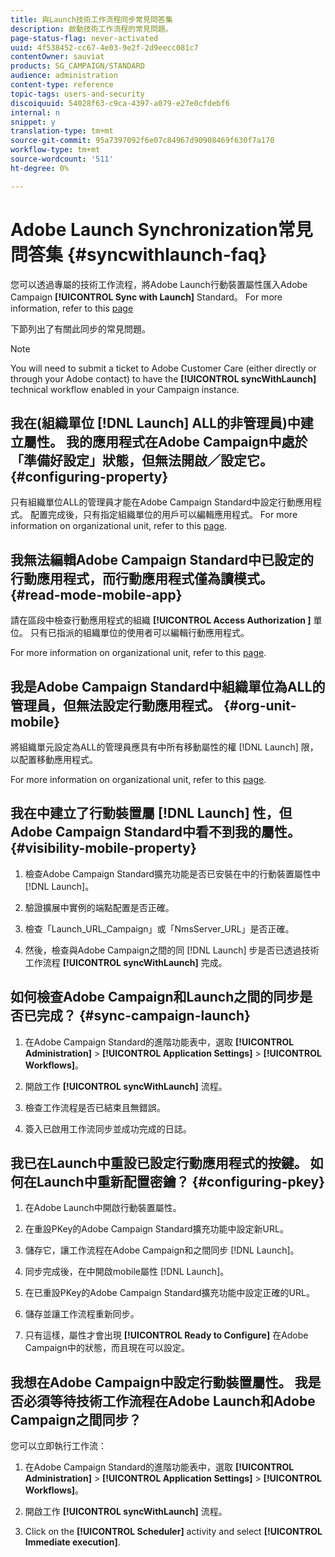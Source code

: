```yaml
---
title: 與Launch技術工作流程同步常見問答集
description: 啟動技術工作流程的常見問題。
page-status-flag: never-activated
uuid: 4f538452-cc67-4e03-9e2f-2d9eecc081c7
contentOwner: sauviat
products: SG_CAMPAIGN/STANDARD
audience: administration
content-type: reference
topic-tags: users-and-security
discoiquuid: 54028f63-c9ca-4397-a079-e27e0cfdebf6
internal: n
snippet: y
translation-type: tm+mt
source-git-commit: 95a7397092f6e07c84967d90908469f630f7a170
workflow-type: tm+mt
source-wordcount: '511'
ht-degree: 0%

---
```



# Adobe Launch Synchronization常見問答集 {#syncwithlaunch-faq}

您可以透過專屬的技術工作流程，將Adobe Launch行動裝置屬性匯入Adobe Campaign **[!UICONTROL Sync with Launch]** Standard。 For more information, refer to this [page](../../administration/using/technical-workflows.md)

下節列出了有關此同步的常見問題。

>[!NOTE]
>
>You will need to submit a ticket to Adobe Customer Care (either directly or through your Adobe contact) to have the **[!UICONTROL syncWithLaunch]** technical workflow enabled in your Campaign instance.

## 我在(組織單位 [!DNL Launch] ALL的非管理員)中建立屬性。 我的應用程式在Adobe Campaign中處於「準備好設定」狀態，但無法開啟／設定它。 {#configuring-property}

只有組織單位ALL的管理員才能在Adobe Campaign Standard中設定行動應用程式。 配置完成後，只有指定組織單位的用戶可以編輯應用程式。 For more information on organizational unit, refer to this [page](../../administration/using/organizational-units.md).

## 我無法編輯Adobe Campaign Standard中已設定的行動應用程式，而行動應用程式僅為讀模式。 {#read-mode-mobile-app}

請在區段中檢查行動應用程式的組織 **[!UICONTROL Access Authorization ]** 單位。 只有已指派的組織單位的使用者可以編輯行動應用程式。

For more information on organizational unit, refer to this [page](../../administration/using/organizational-units.md).

## 我是Adobe Campaign Standard中組織單位為ALL的管理員，但無法設定行動應用程式。 {#org-unit-mobile}

將組織單元設定為ALL的管理員應具有中所有移動屬性的權 [!DNL Launch] 限，以配置移動應用程式。

For more information on organizational unit, refer to this [page](../../administration/using/organizational-units.md).

## 我在中建立了行動裝置屬 [!DNL Launch] 性，但Adobe Campaign Standard中看不到我的屬性。 {#visibility-mobile-property}

1. 檢查Adobe Campaign Standard擴充功能是否已安裝在中的行動裝置屬性中 [!DNL Launch]。

1. 驗證擴展中實例的端點配置是否正確。

1. 檢查「Launch_URL_Campaign」或「NmsServer_URL」是否正確。

1. 然後，檢查與Adobe Campaign之間的同 [!DNL Launch] 步是否已透過技術工作流程 **[!UICONTROL syncWithLaunch]** 完成。

## 如何檢查Adobe Campaign和Launch之間的同步是否已完成？ {#sync-campaign-launch}

1. 在Adobe Campaign Standard的進階功能表中，選取 **[!UICONTROL Administration]** > **[!UICONTROL Application Settings]** > **[!UICONTROL Workflows]**。

1. 開啟工作 **[!UICONTROL syncWithLaunch]** 流程。

1. 檢查工作流程是否已結束且無錯誤。

1. 簽入已啟用工作流同步並成功完成的日誌。

## 我已在Launch中重設已設定行動應用程式的按鍵。 如何在Launch中重新配置密鑰？ {#configuring-pkey}

1. 在Adobe Launch中開啟行動裝置屬性。

1. 在重設PKey的Adobe Campaign Standard擴充功能中設定新URL。

1. 儲存它，讓工作流程在Adobe Campaign和之間同步 [!DNL Launch]。

1. 同步完成後，在中開啟mobile屬性 [!DNL Launch]。

1. 在已重設PKey的Adobe Campaign Standard擴充功能中設定正確的URL。

1. 儲存並讓工作流程重新同步。

1. 只有這樣，屬性才會出現 **[!UICONTROL Ready to Configure]** 在Adobe Campaign中的狀態，而且現在可以設定。

## 我想在Adobe Campaign中設定行動裝置屬性。 我是否必須等待技術工作流程在Adobe Launch和Adobe Campaign之間同步？

您可以立即執行工作流：

1. 在Adobe Campaign Standard的進階功能表中，選取 **[!UICONTROL Administration]** > **[!UICONTROL Application Settings]** > **[!UICONTROL Workflows]**。

1. 開啟工作 **[!UICONTROL syncWithLaunch]** 流程。

1. Click on the **[!UICONTROL Scheduler]** activity and select **[!UICONTROL Immediate execution]**.
